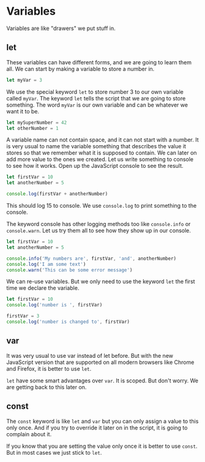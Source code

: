# Variables

Variables are like "drawers" we put stuff in.

## let

These variables can have different forms, and we are going to learn them all. We can start by making a variable to store a number in.

```javascript
let myVar = 3
```

We use the special keyword `let` to store number 3 to our own variable called `myVar`. The keyword `let` tells the script that we are going to store something. The word `myVar` is our own variable and can be whatever we want it to be.

```javascript
let mySuperNumber = 42
let otherNumber = 1
```

A variable name can not contain space, and it can not start with a number. It is very usual to name the variable something that describes the value it stores so that we remember what it is supposed to contain. We can later on add more value to the ones we created. Let us write something to console to see how it works. Open up the JavaScript console to see the result.

```javascript
let firstVar = 10
let anotherNumber = 5

console.log(firstVar + anotherNumber)
```

This should log 15 to console. We use `console.log` to print something to the console.

The keyword console has other logging methods too like `console.info` or `console.warn`.
Let us try them all to see how they show up in our console.

```javascript
let firstVar = 10
let anotherNumber = 5

console.info('My numbers are', firstVar, 'and', anotherNumber)
console.log('I am some text')
console.warn('This can be some error message')
```

We can re-use variables. But we only need to use the keyword `let` the first time we declare the variable.

```javascript
let firstVar = 10
console.log('number is ', firstVar)

firstVar = 3
console.log('number is changed to', firstVar)
```

## var

It was very usual to use var instead of let before. But with the new JavaScript version that are supported on all modern browsers like Chrome and Firefox, it is better to use `let`.

`let` have some smart advantages over `var`. It is scoped. But don't worry. We are getting back to this later on.

## const

The `const` keyword is like `let` and `var` but you can only assign a value to this only once. And if you try to override it later on in the script, it is going to complain about it.

If you know that you are setting the value only once it is better to use `const`. But in most cases we just stick to `let`.
